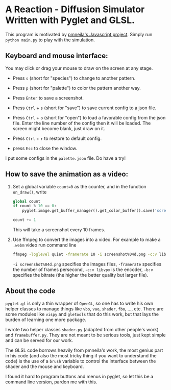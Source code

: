 # A Reaction - Diffusion Simulator Written with Pyglet and GLSL.

This program is motivated by [pmneila's Javascript project](http://pmneila.github.io/jsexp/grayscott/). Simply run `python main.py` to play with the simulation.


## Keyboard and mouse interface:

You may click or drag your mouse to draw on the screen at any stage.


+ Press `s` (short for "species") to change to another pattern.

+ Press `p` (short for "palette") to color the pattern another way.

+ Press `Enter` to save a screenshot.

+ Press `Ctrl` + `s` (short for "save") to save current config to a json file.

+ Press `Ctrl` + `o` (short for "open") to load a favorable config from the json file. Enter the line number of the config then it will be loaded. The screen might become blank, just draw on it.

+ Press `Ctrl` + `r` to restore to default config.
+ press `Esc` to close the window.

I put some configs in the `palette.json` file. Do have a try!


## How to save the animation as a video:

1. Set a global variable `count=0` as the counter, and in the function `on_draw()`, write

    ``` python
    global count
    if count % 10 == 0:
        pyglet.image.get_buffer_manager().get_color_buffer().save('screenshot{:04d}.png'.format(count // 10))

    count += 1
    ```
    This will take a screenshot every 10 frames.
    
2. Use ffmpeg to convert the images into a video. For example to make a `.webm` video run command line

    ``` bash
    ffmpeg -loglevel quiet -framerate 10 -i screenshot%04d.png -c:v libvpx -crf 10 -b:v 2M grayscott.webm
    ```
    `-i screenshot%04d.png` specifies the images files, `-framerate` specifies the number of frames persecond, `-c:v libvpx` is the encoder, `-b:v` specifies the bitrate (the higher the better quality but larger file).	

## About the code

`pyglet.gl` is only a thin wrapper of `OpenGL`, so one has to write his own helper classes to manage things like `vbo`, `vao`, `shader`, `fbo`, ..., etc. There are some modules like `vispy` and `gletools` that do this work, but that lays the burden of learning one more package.

I wrote two helper classes `shader.py` (adapted from other people's work) and `framebuffer.py`. They are not meant to be serious tools, just kept simple and can be served for our work.

The GLSL code borrows heavily from pmneila's work, the most genius part in his code (and also the most tricky thing if you want to understand the code) is the use of a `brush` variable to control the interface between the shader and the mouse and keyboard.

I found it hard to program buttons and menus in pyglet, so let this be a command line version, pardon me with this.